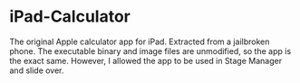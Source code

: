 # iPad-Calculator
The original Apple calculator app for iPad. Extracted from a jailbroken phone. The executable binary and image files are unmodified, so the app is the exact same. However, I allowed the app to be used in Stage Manager and slide over.
